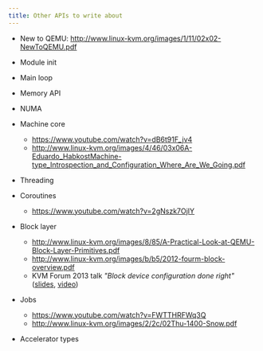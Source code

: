 ```yaml
---
title: Other APIs to write about
---
```


* New to QEMU: http://www.linux-kvm.org/images/1/11/02x02-NewToQEMU.pdf

* Module init
* Main loop
* Memory API
* NUMA
* Machine core
  * https://www.youtube.com/watch?v=dB6t91F_jv4
  * http://www.linux-kvm.org/images/4/46/03x06A-Eduardo_HabkostMachine-type_Introspection_and_Configuration_Where_Are_We_Going.pdf
* Threading
* Coroutines
  * https://www.youtube.com/watch?v=2gNszk7OjIY
* Block layer
  * http://www.linux-kvm.org/images/8/85/A-Practical-Look-at-QEMU-Block-Layer-Primitives.pdf
  * http://www.linux-kvm.org/images/b/b5/2012-fourm-block-overview.pdf
  * KVM Forum 2013 talk _"Block device configuration done right"_ ([slides](http://www.linux-kvm.org/images/3/34/Kvm-forum-2013-block-dev-configuration.pdf), [video](https://youtu.be/UDoJzMTY1AA))
* Jobs
  * https://www.youtube.com/watch?v=FWTTHRFWq3Q
  * http://www.linux-kvm.org/images/2/2c/02Thu-1400-Snow.pdf
* Accelerator types
